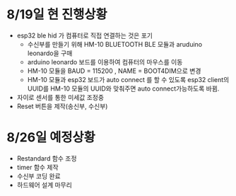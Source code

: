# 8/19일 현 진행상황
- esp32 ble hid 가 컴퓨터로 직접 연결하는 것은 포기
  - 수신부를 만들기 위해 HM-10 BLUETOOTH BLE 모듈과 aruduino leonardo을 구매
  - arduino leonardo 보드를 이용하여 컴퓨터의 마우스를 이동
  - HM-10 모듈을 BAUD = 115200 , NAME = BOOT4DIM으로 변경
  - HM-10 모듈과 esp32 보드가 auto connect 를 할 수 있도록 esp32 client의   UUID를 HM-10 모듈의 UUID와 맞춰주면 auto connect가능하도록 바뀜.
- 자이로 센서를 통한 미세값 조정중
- Reset 버튼을 제작(송신부, 수신부)

# 8/26일 예정상황
- Restandard 함수 조정
- timer 함수 제작
- 수신부 코딩 완료
- 하드웨어 설계 마무리